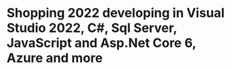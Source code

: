 # Shopping 2022 developing in Visual Studio 2022, C#, Sql Server, JavaScript and Asp.Net Core 6, Azure and more 
